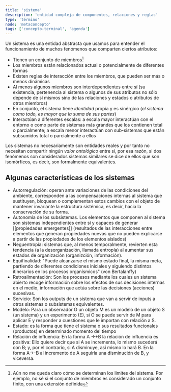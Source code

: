```yaml
---
title: 'sistema'
description: 'entidad compleja de componentes, relaciones y reglas'
type: 'término'
node: 'metaconcepto'
tags: ['concepto-terminal', 'agenda']
---
```


Un sistema es una entidad abstracta que usamos para entender el funcionamiento de muchos fenómenos que comparten ciertos atributos:

- Tienen un conjunto de miembros[^1]
- Los miembros están relacionados actual o potencialmente de diferentes formas
- Existen reglas de interacción entre los miembros, que pueden ser más o menos dinámicas
- Al menos algunos miembros son interdependientes entre sí (su existencia, pertenencia al sistema o algunos de sus atributos no sólo depende de sí mismos sino de las relaciones y estados o atributos de otros miembros)
- En conjunto, el sistema tiene *identidad* propia y es sinérgico (*el sistema como todo, es mayor que la suma de sus partes*)
- Interactúan a diferentes escalas: a escala mayor interactúan con el entorno o como parte de sistemas más grandes que los contienen total o parcialmente; a escala menor interactúan con sub-sistemas que están subsumidos total o parcialmente a ellos

Los sistemas no necesariamente son entidades reales y por tanto no necesitan compartir ningún *valor ontológico* entre sí, por esa razón, si dos fenómenos son considerados sistemas similares se dice de ellos que son isomórficos, es decir, son formalmente equivalentes.

## Algunas características de los sistemas

- Autorregulación: operan ante variaciones de las condiciones del ambiente, corresponden a las compensaciones internas al sistema que sustituyen, bloquean o complementan estos cambios con el objeto de mantener invariante la estructura sistémica, es decir, hacia la conservación de su forma.
- Autonomía de los subsistemas. Los elementos que componen al sistema son sistemas independientes entre sí y capaces de generar [[propiedades emergentes]] (resultados de las interacciones entre elementos que generan propiedades nuevas que no pueden explicarse a partir de las propiedades de los elementos aislados)
- Neguentropía: sistemas que, al menos temporalmente, revierten esta tendencia (a la desorganización, llamada entropía) al aumentar sus estados de organización (organizción, información).
- Equifinalidad: "Puede alcanzarse el mismo estado final, la misma meta, partiendo de diferentes condiciones iniciales y siguiendo distintos itinerarios en los procesos organísmicos" (von Bertalanffy)
- Retroalimentación: Son los procesos mediante los cuales un sistema abierto recoge información sobre los efectos de sus decisiones internas en el medio, información que actúa sobre las decisiones (acciones) sucesivas.
- Servicio: Son los outputs de un sistema que van a servir de inputs a otros sistemas o subsistemas equivalentes.
- Modelo: Para un observador O un objeto M es un modelo de un objeto S (un sistema) y un experimento (E), si O se puede servir de M para aplicar E y responder a cuestiones que le importan con relación a S.
- Estado: es la forma que tiene el sistema o sus resultados funcionales (productos) en determinado momento del tiempo
- Relación de influencia: En la forma A →+B la relación de influencia es positiva: Ello quiere decir que si A se incrementa, lo mismo sucederá con B; y, por el contrario, si A disminuye, así mismo lo hará B. En la forma A→-B al incremento de A seguiría una disminución de B, y viceversa.

[^1]: Aún no me queda claro cómo se determinan los limites del sistema. Por ejemplo, no sé si el conjunto de miembros es considerado un conjunto finito, con una extensión definida